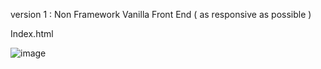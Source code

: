version 1 :   Non Framework Vanilla Front End ( as responsive as possible )

Index.html

![image](https://github.com/gracemann365/portfolio28/assets/95162905/cfb5f083-9e84-4128-9e92-f0982c8a18c8)
